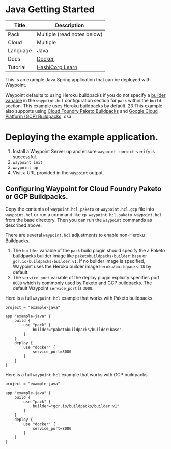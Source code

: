 # Java Getting Started

|Title|Description|
|---|---|
|Pack|Multiple (read notes below)|
|Cloud|Multiple|
|Language|Java|
|Docs|[Docker](https://www.waypointproject.io/plugins/docker)|
|Tutorial|[HashiCorp Learn](https://learn.hashicorp.com/tutorials/waypoint/get-started-docker)|

This is an example Java Spring application that can be deployed with Waypoint.

Waypoint defaults to using Heroku buildpacks if you do not specify a [builder variable](https://waypointproject.io/plugins/pack#builder) in the `waypoint.hcl` configuration section for `pack` within the `build` section. This example uses Heroku buildpacks by default.
23
This example also supports using [Cloud Foundry Paketo Buildpacks](https://paketo.io/docs/) and [Google Cloud Platform (GCP) Buildpacks](https://github.com/GoogleCloudPlatform/buildpacks).
dsa
# Deploying the example application.

1. Install a Waypoint Server up and ensure `waypoint context verify` is successful.
1. `waypoint init`
1. `waypoint up`
1. Visit a URL provided in the `waypoint` output.

## Configuring Waypoint for Cloud Foundry Paketo or GCP Buildpacks.

Copy the contents of `waypoint.hcl.paketo` or `waypoint.hcl.gcp` file into `waypoint.hcl` or run a command like `cp waypoint.hcl.paketo waypoint.hcl` from the base directory. Then you can run the `waypoint` commands as described above.

There are several `waypoint.hcl` adjustments to enable non-Heroku Buildpacks.
1. The `builder` variable of the `pack` build plugin should specify the a Paketo buildpacks builder image like `paketobuildpacks/builder:base` or  `gcr.io/buildpacks/builder:v1`. If no builder image is specified, Waypoint uses the Heroku builder image `heroku/buildpacks:18` by default.
1. The `service_port` variable of the deploy plugin explicity specifies port `8080` which is commonly used by Paketo and GCP buildpacks. The default Waypoint `service_port` is `3000`.

Here is a full `waypoint.hcl` example that works with Paketo buildpacks.

```
project = "example-java"

app "example-java" {
    build {
        use "pack" {
            builder="paketobuildpacks/builder:base"
        }
    }
    deploy {
        use "docker" {
            service_port=8080
        }
    }
}
```

Here is a full `waypoint.hcl` example that works with GCP buildpacks.

```
project = "example-java"

app "example-java" {
    build {
        use "pack" {
            builder="gcr.io/buildpacks/builder:v1"
        }
    }
    deploy {
        use "docker" {
            service_port=8080
        }
    }
}
```
